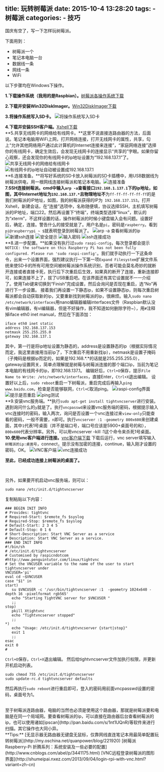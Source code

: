 title: 玩转树莓派
date: 2015-10-4 13:28:20
tags:
	- 树莓派
categories:
	- 技巧
---
国庆有空了，写一下怎样玩树莓派。

下面用到：
- 树莓派一个
- 笔记本电脑一台
- 数据线一条
- 网线一条
- WiFi

<!--more-->
以下步骤均在Windows下操作。

**1.下载操作系统（我用的是Raspbian）。**[树莓派各操作系统下载](https://www.raspberrypi.org/downloads/)<br />

**2.下载并安装Win32DiskImager。**[Win32DiskImager下载](http://sourceforge.net/projects/win32diskimager/)<br />

**3.将操作系统写入SD卡。**
![将操作系统写入SD卡](http://i13.tietuku.com/c5fa746e97353c72.png)<br />

**4.下载并安装SSH客户端。**[Xshell下载](http://www.netsarang.com/download/down_xsh5.html)<br />
**5.共享无线网卡的网络给有线网卡。**这里不说直接连路由器的方法，后面说。笔记本电脑用WiFi上网，打开网络连接，打开无线网卡的属性，共享，勾上“允许其他网络用户通过此计算机的Internet连接来连接”，“家庭网络连接”选择你的有线网卡，确定生效后，会发现无线网卡的连接显示“共享的”字眼。如果你留心观察，还会发现你的有线网卡的ip地址设置为“192.168.137.1”了。
![共享无线网卡的网络给有线网卡](http://i13.tietuku.com/b4e2cf7349bd835a.png)
![有线网卡的ip地址自动被设置成192.168.137.1](http://i13.tietuku.com/7a5360a298f99bac.png)<br/>
**6.连接准备。**将写好系统的SD卡放入树莓派的SD卡插槽中，用USB数据线为树莓派供电，用一根网线连接树莓派和笔记本电脑。![连接准备](http://i13.tietuku.com/69c59a308743a7f5t.jpg)<br />
**7.SSH连接树莓派。**cmd中输入`arp -a`查看接口`192.168.1.137.1`下的ip地址，如图，其中Internet地址为`192.168.137.*`且物理地址**不**为`ff-ff-ff-ff-ff-ff`的是我们树莓派的IP地址，如图，我的树莓派获得的IP为` 192.168.137.153`。打开Xshell，新建会话，在“连接”选项中，名称随便填，协议选择SSH，主机填写树莓派的IP地址，端口22。然后再设置下“终端”，终端类型选择“linux”，默认的为“xterm”，不这样设置的话，操作树莓派的时候小键盘输入会有问题。设置好后，确定，连接。警告什么的接受就是了。用户名是`pi`，密码是`raspberry`。看到`pi@raspberrypi ~ $`就表明登录到树莓派了。
![arp -a 查看树莓派的ip](http://i13.tietuku.com/04274383977e9191.png)
![新建ssh连接](http://i13.tietuku.com/46676a73a28177fe.png)
![安全提示](http://i13.tietuku.com/654c4574ab957d7a.png)
![输入密码](http://i13.tietuku.com/9a4a74b457f41607.png)
![ssh连接成功](http://i13.tietuku.com/8fc20e8a7fc2e26f.png)<br />
**8.进一步配置。**如果没有执行过`sudo raspi-config`，每次登录都会提示`NOTICE: the software on this Raspberry Pi has not been fully configured. Please run 'sudo raspi-config'`。我们就手动执行一下这条命令，出来一个设置界面，强烈建议执行一下第一项`Expand Filesystem`扩展文件系统来使SD卡的所有可用空间被树莓派操作系统识别，否者可能会莫名奇妙的就断开连接或者直接卡死，执行后下次重启后生效，如果真的断开了连接，重新连接即可，如果连接不上了，拔了USB重启吧。在该界面还有其它设置就不一一介绍了。使用Tab键来切换到“Finish”完成设置，然后会询问是否现在重启，选“No”再进行下一步设置。
接着我们再设置一下静态ip，如果不设置静态ip，则每次重启树莓派都会自动获取新的ip，又要重新找到树莓派的ip，很麻烦。输入`sudo nano /etc/network/interfaces`用nano编辑器编辑interfaces文件（Raspbian默认没有vim编辑器，有vi编辑器，但是不好操作，我不知道如何删除字符~），用`#`注释掉iface eth0 inet manual，然后在下面添加：
```
iface eth0 inet static
address 192.168.137.153
netmask 255.255.255.0
gateway 192.168.137.1
```
其中，第一行是将ip地址设置为静态的，address是设置静态的ip（根据实际情况而定，我这里直接用当前ip了，下次重启不用重新找ip），netmask是设置子掩码（子掩码是根据ip而定的，如果是192.168.*.*的话就是255.255.255.0），gateway设置网关，简单点理解就是树莓与树莓派连接的那个端口ip，当前为笔记本电脑的有线网卡的ip，即192.168.137.1。
编辑好后，`Ctrl+O`保存，提示`File Name to Write: /etc/network/interfaces`，直接Enter，`Ctrl+X`退出编辑。
设置好以上后，`sudo reboot`重启一下树莓派，重启完成后再输入`ping www.baidu.com`，检查是否能够联网，`Ctrl+C`取消ping。
![raspi-config界面](http://i13.tietuku.com/f66409f7264bc366.png)
![提示是否重启](http://i13.tietuku.com/84659eb65bfb8f5b.png)
![ping测试](http://i13.tietuku.com/2a5ad4f1f189594e.png)<br />
**9.安装vnc服务端。**执行`sudo apt-get install tightvncserver`进行安装。遇到询问什么的`y`就是了。执行`vncpasswd`来设置vnc服务端的密码，根据提示输入vnc连接时的密码，输入两次，询问是否设置一个vnc连接过来`view-only`只能查看的密码，一般不需要，`n`即可。执行`vncserver :1 -geometry 800x600`来创建桌面，其中`1`代表1号桌面（并不是端口号，端口号应该是5900+桌面号的和），`800x600`代表分辨率。另外，可以用vncserver -kill :1这个命令来杀死1号桌面。<br />
**10.使用vnc客户端进行连接。**[vnc客户端下载](http://www.realvnc.com/download/viewer/)
下载后运行，vnc server填写输入`树莓派的ip:桌面号`，connect，提示没有加密的连接，continue，输入刚才设置的密码，OK。
![VNC客户端](http://i13.tietuku.com/13ae844765b05c2f.png)
![vnc连接成功](http://i13.tietuku.com/c41e104cf01a2aee.png)<br />

**至此，已经成功连接上树莓派的桌面了。**

<br />

另外，如果要开机启动vnc服务端，则可以：
```
sudo nano /etc/init.d/tightvncserver
```
复制粘贴以下内容：
```
### BEGIN INIT INFO
# Provides: tightvnc
# Required-Start: $remote_fs $syslog
# Required-Stop: $remote_fs $syslog
# Default-Start: 2 3 4 5
# Default-Stop: 0 1 6
# Short-Description: Start VNC Server as a service
# Description: Start VNC Server as a service.
### END INIT INFO
#!/bin/sh
# /etc/init.d/tightvncserver
# Customised by raspicndotcom
#http://www.penguintutor.com/linux/tightvnc
# Set the VNCUSER variable to the name of the user to start tightvncserver under
VNCUSER='pi'
eval cd ~$VNCUSER
case "$1" in
start)
   su $VNCUSER -c '/usr/bin/tightvncserver :1  -geometry 1024x640 -depth 16 -pixelformat rgb565'
   echo "Starting TightVNC server for $VNCUSER "
   ;;
stop)
   pkill Xtightvnc
   echo "Tightvncserver stopped"
   ;;
*)
   echo "Usage: /etc/init.d/tightvncserver {start|stop}"
   exit 1
   ;;
esac
exit 0
#
```
`Ctrl+O`保存，`Ctrl+X`退出编辑。
然后给tightvncserver文件加执行权限，并更新开机启动列表。
```
sudo chmod 755 /etc/init.d/tightvncserver
sudo update-rc.d tightvncserver defaults
```
然后再执行`sudo reboot`进行重启即可，登入的密码用前面vncpasswd设置的密码，桌面号为1。

<br/>
至于树莓派连路由器，电脑的当然也必须是使用这个路由器，那就是树莓派要和电脑是在同一个局域网。要查看树莓派的ip，可以直接在路由器后台查看树莓派的ip，也可以使用诸如[ipscan](http://pan.baidu.com/s/1nt1UQnR)等软件来进行扫描。其它操作也大同小异。

<br/>
**Tips:**
[无显示器无路由器无键盘无鼠标，仅靠网线直连笔记本用最简单配置玩转树莓派](http://my.oschina.net/quanpower/blog/221920)
[树莓派 Raspberry-Pi 折腾系列：系统安装及一些必要的配置](http://www.cnblogs.com/abel/p/3441175.html)
[VNC远程登录树莓派的图形界面](http://shumeipai.nxez.com/2013/09/04/login-rpi-with-vnc.html?variant=zh-cn)


